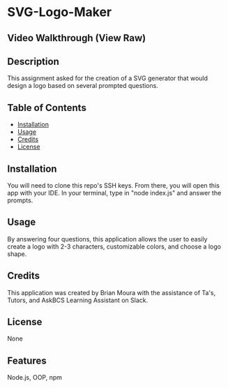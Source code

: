 # SVG-Logo-Maker

## Video Walkthrough (View Raw)


## Description
This assignment asked for the creation of a SVG generator that would design a logo based on several prompted questions. 

## Table of Contents
- [Installation](#installation)
- [Usage](#usage)
- [Credits](#credits)
- [License](#license)

## Installation
You will need to clone this repo's SSH keys. From there, you will open this app with your IDE. In your terminal, type in "node index.js" and answer the prompts.

## Usage
By answering four questions, this application allows the user to easily create a logo with 2-3 characters, customizable colors, and choose a logo shape.

## Credits
This application was created by Brian Moura with the assistance of Ta's, Tutors, and AskBCS Learning Assistant on Slack. 

## License
None

## Features
Node.js, OOP, npm